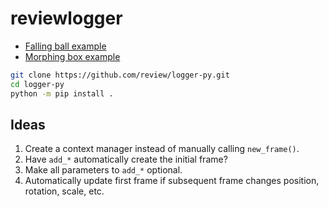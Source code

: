 # reviewlogger

- [Falling ball example](https://review.github.io/?log=https://raw.githubusercontent.com/review/logger-py/master/examples/falling_sphere.json)
- [Morphing box example](https://review.github.io/?log=https://raw.githubusercontent.com/review/logger-py/master/examples/morphing_box.json)

```bash
git clone https://github.com/review/logger-py.git
cd logger-py
python -m pip install .
```

## Ideas

1. Create a context manager instead of manually calling `new_frame()`.
2. Have `add_*` automatically create the initial frame?
3. Make all parameters to `add_*` optional.
4. Automatically update first frame if subsequent frame changes position, rotation, scale, etc.
